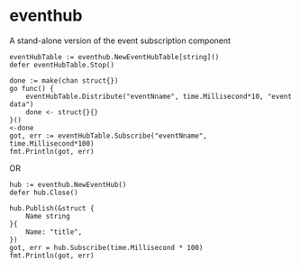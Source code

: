 # eventhub
A stand-alone version of the event subscription component

```
eventHubTable := eventhub.NewEventHubTable[string]()
defer eventHubTable.Stop()

done := make(chan struct{})
go func() {
	eventHubTable.Distribute("eventNname", time.Millisecond*10, "event data")
	done <- struct{}{}
}()
<-done
got, err := eventHubTable.Subscribe("eventNname", time.Millisecond*100)
fmt.Println(got, err)
```
OR
```
hub := eventhub.NewEventHub()
defer hub.Close()

hub.Publish(&struct {
	Name string
}{
	Name: "title",
})
got, err = hub.Subscribe(time.Millisecond * 100)
fmt.Println(got, err)
```

